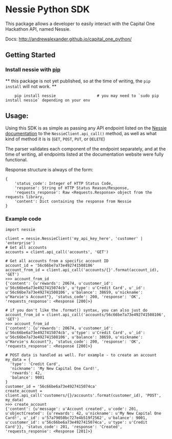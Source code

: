 # Nessie Python SDK

This package allows a developer to easily interact with the Capital
One Hackathon API, named Nessie.

Docs:
http://andrewalexander.github.io/capital_one_python/

## Getting Started

### Install nessie with [pip](https://pip.pypa.io/en/stable/installing/)

** this package is not yet published, so at the time of writing, the `pip install` will not work. **
```
	pip install nessie 					# you may need to `sudo pip install nessie` depending on your env 
```

## Usage:
Using this SDK is as simple as passing any API endpoint listed on the [Nessie documentation](http://api.reimaginebanking.com/documentation) to the `NessieClient.api_call()` method, as well as what kind of method it is is (`GET`, `POST`, `PUT`, or `DELETE`) 

The parser validates each component of the endpoint separately, and at the time of writing, all endpoints listed at the documentation website were fully functional. 

Response structure is always of the form:
```
{
    'status_code': Integer of HTTP Status Code,
    'response': String of HTTP Status Reason/Response,
    'requests_response': Raw <Requests.Response> object from the requests library,
    'content': Dict containing the response from Nessie
}
```

### Example code
```
import nessie

client = nessie.NessieClient('my_api_key_here', 'customer' | 'enterprise')
# Get all accounts
accounts = client.api_call('accounts', 'GET')

# Get all accounts from a specific account ID
account_id = '56c66be7a73e492741508106'
account_from_id = client.api_call('accounts/{}'.format(account_id), 'GET')
>>> account_from_id
{'content': {u'rewards': 20674, u'customer_id': u'56c66be6a73e4927415074cb', u'type': u'Credit Card', u'_id': u'56c66be7a73e492741508106', u'balance': 38659, u'nickname': u"Harvie's Account"}, 'status_code': 200, 'response': 'OK', 'requests_response': <Response [200]>}

# if you don't like the .format() syntax, you can also just do
account_from_id = client.api_call('accounts/56c66be7a73e492741508106', 'GET')
>>> account_from_id
{'content': {u'rewards': 20674, u'customer_id': u'56c66be6a73e4927415074cb', u'type': u'Credit Card', u'_id': u'56c66be7a73e492741508106', u'balance': 38659, u'nickname': u"Harvie's Account"}, 'status_code': 200, 'response': 'OK', 'requests_response': <Response [200]>}

# POST data is handled as well. For example - to create an account
my_data = {
  'type': 'Credit Card',
  'nickname': 'My New Capital One Card!',
  'rewards': 42,
  'balance': 9001
}
customer_id = '56c66be6a73e4927415074ca'
create_account = client.api_call('customers/{}/accounts'.format(customer_id), 'POST', my_data)
>>> create_account
{'content': {u'message': u'Account created', u'code': 201, u'objectCreated': {u'rewards': 42, u'nickname': u'My New Capital One Card!', u'_id': u'57a79050bc727e4b519f2562', u'balance': 9001, u'customer_id': u'56c66be6a73e4927415074ca', u'type': u'Credit Card'}}, 'status_code': 201, 'response': 'Created', 'requests_response': <Response [201]>}

```

